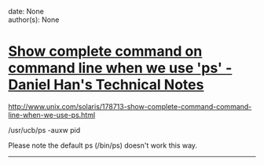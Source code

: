 
date: None  
author(s): None  

# [Show complete command on command line when we use 'ps' - Daniel Han's Technical Notes](https://sites.google.com/site/xiangyangsite/home/technical-tips/linux-unix/solaris-specific-commands/show-complete-command-on-command-line-when-we-use-ps)

http://www.unix.com/solaris/178713-show-complete-command-command-line-when-we-use-ps.html

/usr/ucb/ps -auxw pid

Please note the default ps (/bin/ps) doesn't work this way.  
  
---

